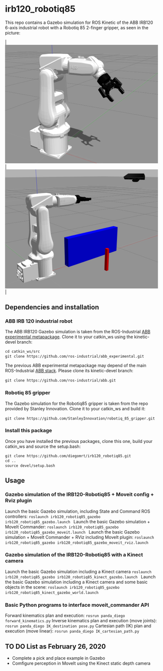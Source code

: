 # irb120_robotiq85 #

This repo contains a Gazebo simulation for ROS Kinetic of the ABB IRB120 6-axis industrial robot with a Robotiq 85 2-finger gripper, as seen in the picture:

| ![irb120_white](media/irb120_robotiq85_white.png) | ![irb120_kinect](media/irb120_robotiq85_kinect.png)  |

## Dependencies and installation ##

### ABB IRB 120 industrial robot ###

The ABB IRB120 Gazebo simulation is taken from the ROS-Industrial [ABB experimental metapackage](http://wiki.ros.org/abb_experimental). Clone it to your catkin_ws using the kinetic-devel branch:

```
cd catkin_ws/src
git clone https://github.com/ros-industrial/abb_experimental.git
```

The previous ABB experimental metapackage may depend of the main ROS-Industrial [ABB stack](http://wiki.ros.org/abb). Please clone its kinetic-devel branch:

```git clone https://github.com/ros-industrial/abb.git```

### Robotiq 85 gripper ###

The Gazebo simulation for the Robotiq85 gripper is taken from the repo provided by Stanley Innovation. Clone it to your catkin_ws and build it: 

```git clone https://github.com/StanleyInnovation/robotiq_85_gripper.git```

### Install this package ###

Once you have installed the previous packages, clone this one, build your catkin_ws and source the setup.bash: 

```
git clone https://github.com/diegomrt/irb120_robotiq85.git
cd ..
source devel/setup.bash
```

## Usage ##

### Gazebo simulation of the IRB120-Robotiq85 + Moveit config + Rviz plugin ###

Launch the basic Gazebo simulation, including State and Command ROS controllers:
```roslaunch irb120_robotiq85_gazebo irb120_robotiq85_gazebo.launch ```
Launch the basic Gazebo simulation + MoveIt Commander:
```roslaunch irb120_robotiq85_gazebo irb120_robotiq85_gazebo_moveit.launch ```
Launch the basic Gazebo simulation + MoveIt Commander + RViz including MoveIt plugin:
```roslaunch irb120_robotiq85_gazebo irb120_robotiq85_gazebo_moveit_rviz.launch ```

### Gazebo simulation of the IRB120-Robotiq85 with a Kinect camera

Launch the basic Gazebo simulation including a Kinect camera
```roslaunch irb120_robotiq85_gazebo irb120_robotiq85_kinect_gazebo.launch ```
Launch the basic Gazebo simulation including a Kinect camera and some basic objects in the scene:
```roslaunch irb120_robotiq85_gazebo irb120_robotiq85_kinect_gazebo_world.launch ```

### Basic Python programs to interface moveit_commander API

Forward kinematics plan and execution:
```rosrun panda_diego forward_kinematics.py```
Inverse kinematics plan and execution (move joints):
```rosrun panda_diego IK_destination pose.py```
Cartesian path (IK) plan and execution (move linear):
```rosrun panda_diego IK_cartesian_path.py```

## TO DO List as February 26, 2020

* Complete a pick and place example in Gazebo
* Comfigure perception in MoveIt using the Kinect static depth camera
